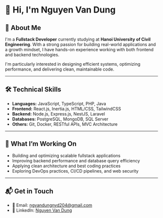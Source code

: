# 👋 Hi, I'm **Nguyen Van Dung**

## 🌟 About Me  
I'm a **Fullstack Developer** currently studying at **Hanoi University of Civil Engineering**. With a strong passion for building real-world applications and a growth mindset, I have hands-on experience working with both frontend and backend technologies.  

I'm particularly interested in designing efficient systems, optimizing performance, and delivering clean, maintainable code.

---

## 🛠️ Technical Skills  
- **Languages:** JavaScript, TypeScript, PHP, Java  
- **Frontend:** React.js, Inertia.js, HTML/CSS, TailwindCSS  
- **Backend:** Node.js, Express.js, NestJS, Laravel  
- **Databases:** PostgreSQL, MongoDB, SQL Server  
- **Others:** Git, Docker, RESTful APIs, MVC Architecture  

---

## 🚀 What I’m Working On  
- Building and optimizing scalable fullstack applications  
- Improving backend performance and database query efficiency  
- Applying clean architecture and best coding practices  
- Exploring DevOps practices, CI/CD pipelines, and web security  

---

## 📬 Get in Touch  
- 📧 Email: [ngvandungnvd204@gmail.com](mailto:ngvandungnvd204@gmail.com)  
- 🔗 LinkedIn: [Nguyen Van Dung](https://www.linkedin.com/in/d%C5%A9ng-nguy%E1%85%85n-43723b336/)  
